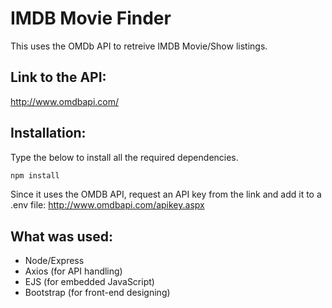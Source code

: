 # IMDB Movie Finder
This uses the OMDb API to retreive IMDB Movie/Show listings.

## Link to the API:
http://www.omdbapi.com/

## Installation:
Type the below to install all the required dependencies.
```bash
npm install
```
Since it uses the OMDB API, request an API key from the link and add it to a .env file:
http://www.omdbapi.com/apikey.aspx

## What was used:
- Node/Express
- Axios (for API handling)
- EJS (for embedded JavaScript)
- Bootstrap (for front-end designing)
